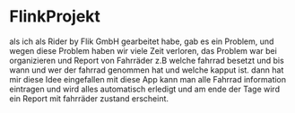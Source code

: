 # FlinkProjekt
als ich als Rider by Flik GmbH gearbeitet habe, gab es ein Problem, und wegen diese Problem haben wir viele Zeit verloren, das Problem war 
bei organizieren und Report von Fahrräder z.B welche fahrrad besetzt und bis wann und wer der fahrrad genommen hat und welche kapput ist.
dann hat mir diese Idee eingefallen mit diese App kann man alle Fahrrad information eintragen und wird alles automatisch erledigt und am ende
der Tage wird ein Report mit fahrräder zustand erscheint.
